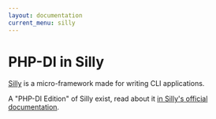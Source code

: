 ```yaml
---
layout: documentation
current_menu: silly
---
```


# PHP-DI in Silly

[Silly](https://github.com/mnapoli/silly) is a micro-framework made for writing CLI applications.

A "PHP-DI Edition" of Silly exist, read about it [in Silly's official documentation](https://github.com/mnapoli/silly/blob/master/docs/php-di.md).
